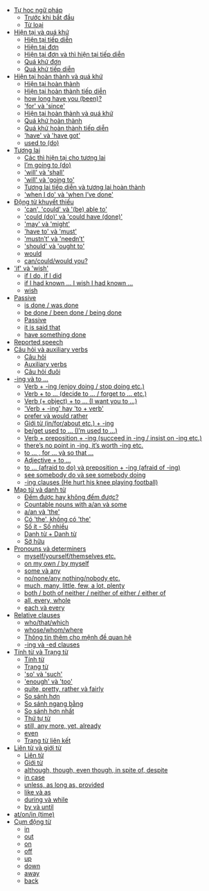 - [Tự hoc ngữ pháp](tu-hoc-ngu-phap.md)
    - [Trước khi bắt đầu](truoc-khi-bat-dau.md)
    - [Từ loại](parts-of-speech.md)
- [Hiện tại và quá khứ]()
    - [Hiện tại tiếp diễn](hien-tai-tiep-dien.md)
    - [Hiện tại đơn](hien-tai-don.md)
    - [Hiện tại đơn và thì hiện tại tiếp diễn](htd-va-httd.md)
    - [Quá khứ đơn](qua-khu-don.md)
    - [Quá khứ tiếp diễn](qua-khu-tiep-dien.md)
- [Hiện tại hoàn thành và quá khứ]()
    - [Hiện tại hoàn thành](hien-tai-hoan-thanh.md) 
    - [Hiện tại hoàn thành tiếp diễn](hien-tai-hoan-thanh-tiep-dien.md)
    - [how long have you (been)?]()
    - ['for' và 'since'](for-va-since.md)
    - [Hiện tại hoàn thành và quá khứ]()
    - [Quá khứ hoàn thành](qua-khu-hoan-thanh.md) 
    - [Quá khứ hoàn thành tiếp diễn](qua-khu-hoan-thanh-tiep-dien.md)
    - ['have' và 'have got'](have-have-got.md)
    - [used to (do)](used-to.md)
- [Tương lai](tuong-lai-don.md)
    - [Các thì hiện tại cho tương lai](hien-tai-cho-tuong-lai.md)
    - [I’m going to (do)](going-to.md)
    - ['will' và 'shall'](will-va-shall.md)
    - ['will' và 'going to'](will-going-to.md)
    - [Tương lai tiếp diễn và tương lai hoàn thành](tuong-lai-tiep-dien-va-hoan-thanh.md)
    - ['when I do' và 'when I’ve done']()
- [Động từ khuyết thiếu](dong-tu-khuyet-thieu.md)
    - ['can', 'could' và '(be) able to'](can-could-be-able-to.md)
    - ['could (do)' và 'could have (done)'](could-do-could-have-done.md)
    - ['may' và 'might'](may-might.md)
    - ['have to' và 'must'](must-have-to.md)
    - ['mustn’t' và 'needn’t'](mustnt-va-neednt.md)
    - ['should' và 'ought to'](should-ought-to.md)
    - [would](would.md)
    - [can/could/would you?](can-could-would.md)
- ['if' và 'wish']()
    - [if I do, if I did](cau-dieu-kien.md)
    - [if I had known … I wish I had known …]()
    - [wish](cau-wish.md)
- [Passive]()
    - [is done / was done]()
    - [be done / been done / being done]()
    - [Passive](bi-dong.md)
    - [it is said that](it-is-said-that.md)
    - [have something done](have-something-done.md)
- [Reported speech](loi-noi-truc-tiep-va-gian-tiep.md) 
- [Câu hỏi và auxiliary verbs]()
    - [Câu hỏi](cau-hoi.md)
    - [Auxiliary verbs]()
    - [Câu hỏi đuôi](cau-hoi-duoi.md)
- [-ing và to …]()
    - [Verb + -ing (enjoy doing / stop doing etc.)]()
    - [Verb + to … (decide to … / forget to … etc.)]()
    - [Verb (+ object) + to … (I want you to …)]()
    - ['Verb + -ing' hay 'to + verb']()
    - [prefer và would rather]()
    - [Giới từ (in/for/about etc.) + -ing]()
    - [be/get used to … (I’m used to …)]()
    - [Verb + preposition + -ing (succeed in -ing / insist on -ing etc.)]()
    - [there’s no point in -ing, it’s worth -ing etc.]()
    - [to … , for … và so that …]()
    - [Adjective + to …]()
    - [to … (afraid to do) và preposition + -ing (afraid of -ing)]()
    - [see somebody do và see somebody doing]()
    - [-ing clauses (He hurt his knee playing football)]()
- [Mạo từ và danh từ](danh-tu.md)
    - [Đếm được hay không đếm được?](dem-duoc-khong-dem-duoc.md)
    - [Countable nouns with a/an và some]()
    - [a/an và 'the'](mao-tu.md)
    - [Có 'the', không có 'the'](cach-dung-the.md)
    - [Số ít - Số nhiều](so-it-so-nhieu.md)
    - [Danh từ + Danh từ](danh-tu-danh-tu.md)
    - [Sở hữu](so-huu-cach.md)
- [Pronouns và determiners]()
    - [myself/yourself/themselves etc.](dai-tu-phan-than.md)
    - [on my own / by myself](on-my-own-by-myself.md)
    - [some và any](some-any.md)
    - [no/none/any nothing/nobody etc.](dai-tu-bat-dinh.md)
    - [much, many, little, few, a lot, plenty](dai-luong-cac-thu.md)
    - [both / both of neither / neither of either / either of](both-either-neither.md)
    - [all, every, whole](all-every-whole.md)
    - [each và every](each-every.md)
- [Relative clauses]()
    - [who/that/which]()
    - [whose/whom/where]()
    - [Thông tin thêm cho mệnh đề quan hệ]()
    - [-ing và -ed clauses]()
- [Tính từ và Trạng từ]()
    - [Tính từ](tinh-tu.md)
    - [Trạng từ](trang-tu.md)
    - ['so' và 'such'](so-such.md)
    - ['enough' và 'too'](enough-too.md)
    - [quite, pretty, rather và fairly](quite-pretty-rather-fairly.md)
    - [So sánh hơn](so-sanh-hon.md)
    - [So sánh ngang bằng](so-sanh-ngang-bang.md)
    - [So sánh hơn nhất](so-sanh-hon-nhat.md)
    - [Thứ tự từ]()
    - [still, any more, yet, already](still-anymore-yet-already.md)
    - [even](even.md)
    - [Trạng từ liên kết](trang-tu-lien-ket.md)
- [Liên từ và giới từ]()
    - [Liên từ](lien-tu.md)
    - [Giới từ](gioi-tu.md)
    - [although, though, even though, in spite of, despite](although-though-eventhough-in-spite-of-despite.md)
    - [in case](in-case.md)
    - [unless, as long as, provided](unless-as-long-as-provided.md)
    - [like và as](like-as.md)
    - [during và while](during-while.md)
    - [by và until](by-va-until.md)
- [at/on/in (time)](gioi-tu-in-on-at.md)
- [Cụm động từ](phrasal-verb-co-ban.md)
    - [in](cum-dong-tu-voi-in.md)
    - [out](cum-dong-tu-voi-out.md)
    - [on](cum-dong-tu-voi-on.md)
    - [off](cum-dong-tu-voi-off.md)
    - [up](cum-dong-tu-voi-up.md)
    - [down](cum-dong-tu-voi-down.md)
    - [away](cum-dong-tu-voi-away.md)
    - [back](cum-dong-tu-voi-back.md) 
